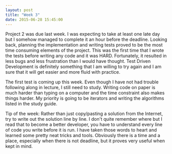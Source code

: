 ```yaml
---
layout: post
title: "Week 3"
date: 2015-06-28 15:45:00
---
```


Project 2 was due last week. I was expecting to take at least one late day but I somehow managed to complete it an hour before the deadline. Looking back, planning the implementation and writing tests proved to be the most time consuming elements of the project. This was the first time that I wrote the tests before writing any code and it was HARD. Fortunately, it resulted in less bugs and less frustration than I would have thought. Test Driven Development is definitely something that I am willing to try again and I am sure that it will get easier and more fluid with practice.

The first test is coming up this week. Even though I have not had trouble following along in lecture, I still need to study. Writing code on paper is much harder than typing on a computer and the time constraint also makes things harder. My priority is going to be iterators and writing the algorithms listed in the study guide.

Tip of the week: Rather than just copy/pasting a solution from the Internet, try to write out the solution line by line. I don't quite remember where but I read that to become a better developer, you have to understand every line of code you write before it is run. I have taken those words to heart and learned some pretty neat tricks and tools. Obviously there is a time and a place, especially when there is not deadline, but it proves very useful when kept in mind.

